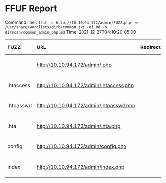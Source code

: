 # FFUF Report

  Command line : `ffuf -u http://10.10.94.172/admin/FUZZ.php -w /usr/share/wordlists/dirb/common.txt -of md -o dirscan/common_admin_php.md`
  Time: 2021-12-27T04:10:20-05:00

  | FUZZ | URL | Redirectlocation | Position | Status Code | Content Length | Content Words | Content Lines | Content Type | ResultFile |
  | :- | :-- | :--------------- | :---- | :------- | :---------- | :------------- | :------------ | :--------- | :----------- |
  |  | http://10.10.94.172/admin/.php |  | 1 | 403 | 277 | 20 | 10 | text/html; charset=iso-8859-1 |  |
  | .htaccess | http://10.10.94.172/admin/.htaccess.php |  | 12 | 403 | 277 | 20 | 10 | text/html; charset=iso-8859-1 |  |
  | .htpasswd | http://10.10.94.172/admin/.htpasswd.php |  | 13 | 403 | 277 | 20 | 10 | text/html; charset=iso-8859-1 |  |
  | .hta | http://10.10.94.172/admin/.hta.php |  | 11 | 403 | 277 | 20 | 10 | text/html; charset=iso-8859-1 |  |
  | config | http://10.10.94.172/admin/config.php |  | 994 | 200 | 0 | 1 | 1 | text/html; charset=UTF-8 |  |
  | index | http://10.10.94.172/admin/index.php |  | 2017 | 200 | 132 | 15 | 1 | text/html; charset=UTF-8 |  |
  